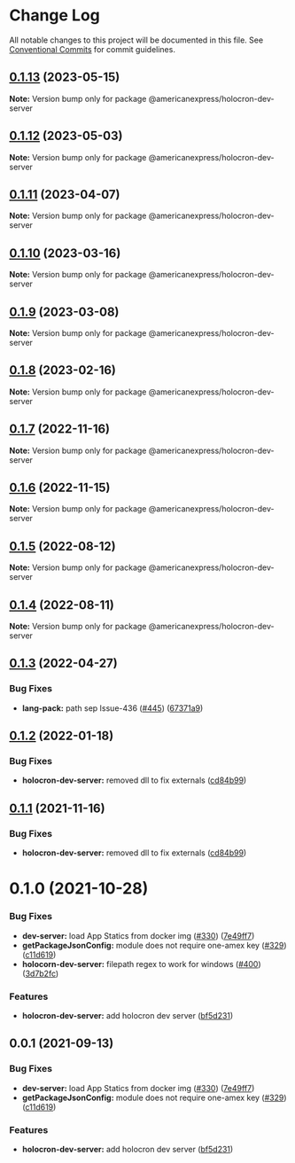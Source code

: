 # Change Log

All notable changes to this project will be documented in this file.
See [Conventional Commits](https://conventionalcommits.org) for commit guidelines.

## [0.1.13](https://github.com/americanexpress/one-app-cli/compare/@americanexpress/holocron-dev-server@0.1.10...@americanexpress/holocron-dev-server@0.1.13) (2023-05-15)

**Note:** Version bump only for package @americanexpress/holocron-dev-server





## [0.1.12](https://github.com/americanexpress/one-app-cli/compare/@americanexpress/holocron-dev-server@0.1.10...@americanexpress/holocron-dev-server@0.1.12) (2023-05-03)

**Note:** Version bump only for package @americanexpress/holocron-dev-server





## [0.1.11](https://github.com/americanexpress/one-app-cli/compare/@americanexpress/holocron-dev-server@0.1.10...@americanexpress/holocron-dev-server@0.1.11) (2023-04-07)

**Note:** Version bump only for package @americanexpress/holocron-dev-server





## [0.1.10](https://github.com/americanexpress/one-app-cli/compare/@americanexpress/holocron-dev-server@0.1.9...@americanexpress/holocron-dev-server@0.1.10) (2023-03-16)

**Note:** Version bump only for package @americanexpress/holocron-dev-server





## [0.1.9](https://github.com/americanexpress/one-app-cli/compare/@americanexpress/holocron-dev-server@0.1.5...@americanexpress/holocron-dev-server@0.1.9) (2023-03-08)

**Note:** Version bump only for package @americanexpress/holocron-dev-server





## [0.1.8](https://github.com/americanexpress/one-app-cli/compare/@americanexpress/holocron-dev-server@0.1.5...@americanexpress/holocron-dev-server@0.1.8) (2023-02-16)

**Note:** Version bump only for package @americanexpress/holocron-dev-server





## [0.1.7](https://github.com/americanexpress/one-app-cli/compare/@americanexpress/holocron-dev-server@0.1.5...@americanexpress/holocron-dev-server@0.1.7) (2022-11-16)

**Note:** Version bump only for package @americanexpress/holocron-dev-server





## [0.1.6](https://github.com/americanexpress/one-app-cli/compare/@americanexpress/holocron-dev-server@0.1.5...@americanexpress/holocron-dev-server@0.1.6) (2022-11-15)

**Note:** Version bump only for package @americanexpress/holocron-dev-server





## [0.1.5](https://github.com/americanexpress/one-app-cli/compare/@americanexpress/holocron-dev-server@0.1.4...@americanexpress/holocron-dev-server@0.1.5) (2022-08-12)

**Note:** Version bump only for package @americanexpress/holocron-dev-server





## [0.1.4](https://github.com/americanexpress/one-app-cli/compare/@americanexpress/holocron-dev-server@0.1.3...@americanexpress/holocron-dev-server@0.1.4) (2022-08-11)

**Note:** Version bump only for package @americanexpress/holocron-dev-server





## [0.1.3](https://github.com/americanexpress/one-app-cli/compare/@americanexpress/holocron-dev-server@0.1.2...@americanexpress/holocron-dev-server@0.1.3) (2022-04-27)


### Bug Fixes

* **lang-pack:** path sep Issue-436 ([#445](https://github.com/americanexpress/one-app-cli/issues/445)) ([67371a9](https://github.com/americanexpress/one-app-cli/commit/67371a94c433bcfc5ebbdccbac0fb042f73872d7))





## [0.1.2](https://github.com/americanexpress/one-app-cli/compare/@americanexpress/holocron-dev-server@0.1.0...@americanexpress/holocron-dev-server@0.1.2) (2022-01-18)


### Bug Fixes

* **holocron-dev-server:** removed dll to fix externals ([cd84b99](https://github.com/americanexpress/one-app-cli/commit/cd84b99dfea1afd7a1d603eaddb235bb39d3c62a))





## [0.1.1](https://github.com/americanexpress/one-app-cli/compare/@americanexpress/holocron-dev-server@0.1.0...@americanexpress/holocron-dev-server@0.1.1) (2021-11-16)


### Bug Fixes

* **holocron-dev-server:** removed dll to fix externals ([cd84b99](https://github.com/americanexpress/one-app-cli/commit/cd84b99dfea1afd7a1d603eaddb235bb39d3c62a))





# 0.1.0 (2021-10-28)


### Bug Fixes

* **dev-server:** load App Statics from docker img ([#330](https://github.com/Harrison-Lara/one-app-cli/issues/330)) ([7e49ff7](https://github.com/Harrison-Lara/one-app-cli/commit/7e49ff762979506085bb3062822a1f823e4c1504))
* **getPackageJsonConfig:** module does not require one-amex key ([#329](https://github.com/Harrison-Lara/one-app-cli/issues/329)) ([c11d619](https://github.com/Harrison-Lara/one-app-cli/commit/c11d619dac9e23dc93b24818322cf4081ca1335d))
* **holocorn-dev-server:** filepath regex to work for windows ([#400](https://github.com/Harrison-Lara/one-app-cli/issues/400)) ([3d7b2fc](https://github.com/Harrison-Lara/one-app-cli/commit/3d7b2fc23c6e1a3fdf3dbd6909163035af349b8b))


### Features

* **holocron-dev-server:** add holocron dev server ([bf5d231](https://github.com/Harrison-Lara/one-app-cli/commit/bf5d231c2c50c8ca2db4152e13d13eee0c149589))





## 0.0.1 (2021-09-13)


### Bug Fixes

* **dev-server:** load App Statics from docker img ([#330](https://github.com/americanexpress/one-app-cli/issues/330)) ([7e49ff7](https://github.com/americanexpress/one-app-cli/commit/7e49ff762979506085bb3062822a1f823e4c1504))
* **getPackageJsonConfig:** module does not require one-amex key ([#329](https://github.com/americanexpress/one-app-cli/issues/329)) ([c11d619](https://github.com/americanexpress/one-app-cli/commit/c11d619dac9e23dc93b24818322cf4081ca1335d))


### Features

* **holocron-dev-server:** add holocron dev server ([bf5d231](https://github.com/americanexpress/one-app-cli/commit/bf5d231c2c50c8ca2db4152e13d13eee0c149589))
